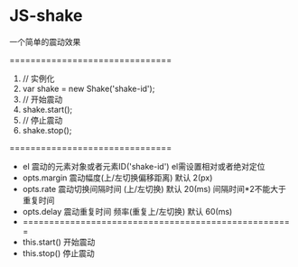 # JS-shake
一个简单的震动效果

===============================

1. // 实例化
2. var shake = new Shake('shake-id');
3. // 开始震动
4. shake.start();
5. // 停止震动
6. shake.stop();

===============================

 * el 震动的元素对象或者元素ID('shake-id') el需设置相对或者绝对定位
 * opts.margin 震动幅度(上/左切换偏移距离) 默认 2(px)
 * opts.rate 震动切换间隔时间 (上/左切换) 默认 20(ms) 间隔时间*2不能大于重复时间
 * opts.delay 震动重复时间 频率(重复上/左切换)  默认 60(ms)
 * ====================================================
 * this.start() 开始震动
 * this.stop() 停止震动  
